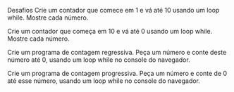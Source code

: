 Desafios
Crie um contador que comece em 1 e vá até 10 usando um loop while. Mostre cada número.

Crie um contador que começa em 10 e vá até 0 usando um loop while. Mostre cada número.

Crie um programa de contagem regressiva. Peça um número e conte deste número até 0, usando um loop while no console do navegador.

Crie um programa de contagem progressiva. Peça um número e conte de 0 até esse número, usando um loop while no console do navegador.
